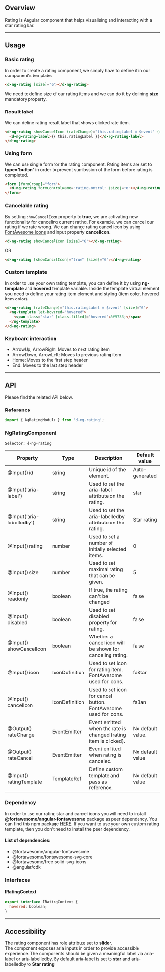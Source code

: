 ## Overview

Rating is Angular component that helps visualising and interacting with a star rating bar.

---

## Usage

### Basic rating

In order to create a rating component, we simply have to define it in our component's template:

```html
<d-ng-rating [size]="6"></d-ng-rating>
```

We need to define size of our rating items and we can do it by defining **size** mandatory property.

### Result label

We can define rating result label that shows clicked rate item.

```html
<d-ng-rating showCancelIcon (rateChange)="this.ratingLabel = $event" (rateCancel)="this.ratingLabel = null" [size]="6">
  <d-ng-rating-label>{{ this.ratingLabel }}</d-ng-rating-label>
</d-ng-rating>
```

### Using form

We can use single form for the rating component. Rating items are set to **type='button'** in order to prevent
sumibssion of the form before rating is completed.

```html
<form [formGroup]="form">
  <d-ng-rating formControlName="ratingControl" [size]="6"></d-ng-rating>
</form>
```

### Cancelable rating

By setting `showCancelIcon` property to **true**, we are activating new functionality for canceling current rating.
For example, we can cancel our rating if we rate wrong.
We can change rating cancel icon by using [FontAwesome icons](https://www.npmjs.com/package/@fortawesome/angular-fontawesome) and input property **cancelIcon**.

```html
<d-ng-rating showCancelIcon [size]="6"></d-ng-rating>
```

OR

```html
<d-ng-rating [showCancelIcon]="true" [size]="6"></d-ng-rating>
```

### Custom template

In order to use your own rating template, you can define it by using **ng-template** and **hovered** template variable.
Inside the template virtual element you need to define your rating item element and styling (item color, hovered item color).

```html
<d-ng-rating (rateChange)="this.ratingLabel = $event" [size]="6">
  <ng-template let-hovered="hovered">
    <span class="star" [class.filled]="hovered">&#9733;</span>
  </ng-template>
</d-ng-rating>
```

### Keyboard interaction

- ArrowUp, ArrowRight: Moves to next rating item
- ArrowDown, ArrowLeft: Moves to previous rating item
- Home: Moves to the first step header
- End: Moves to the last step header

---

## API

Please find the related API below.

### Reference

```javascript
import { NgRatingModule } from 'd-ng-rating';
```

### NgRatingComponent

```html
Selector: d-ng-rating
```

| Property                  | Type                        | Description                                                      | Default value     |
| ------------------------- | --------------------------- | ---------------------------------------------------------------- | ----------------- |
| @Input() id               | string                      | Unique id of the element.                                        | Auto-generated    |
| @Input('aria-label')      | string                      | Used to set the aria-label attribute on the rating.              | star              |
| @Input('aria-labelledby') | string                      | Used to set the aria-labelledby attribute on the rating.         | Star rating       |
| @Input() rating           | number                      | Used to set a number of initially selected items.                | 0                 |
| @Input() size             | number                      | Used to set maximal rating that can be given.                    | 5                 |
| @Input() readonly         | boolean                     | If true, the rating can't be changed.                            | false             |
| @Input() disabled         | boolean                     | Used to set disabled property for rating.                        | false             |
| @Input() showCancelIcon   | boolean                     | Whether a cancel icon will be shown for canceling rating.        | false             |
| @Input() icon             | IconDefinition              | Used to set icon for rating item. FontAwesome used for icons.    | faStar            |
| @Input() cancelIcon       | IconDefinition              | Used to set icon for cancel button. FontAwesome used for icons.  | faBan             |
| @Output() rateChange      | EventEmitter<number>        | Event emitted when the rate is changed (rating item is clicked). | No default value. |
| @Output() rateCancel      | EventEmitter<void>          | Event emitted when rating is canceled.                           | No default value  |
| @Input() ratingTemplate   | TemplateRef<IRatingContext> | Define custom template and pass as reference.                    | No default value  |

### Dependency

In order to use our rating star and cancel icons you will need to install **@fortawesome/angular-fontawesome** package as
peer dependency. You can find this npm package [HERE](https://www.npmjs.com/package/@fortawesome/angular-fontawesome).
If you want to use your own custom rating template, then you don't need to install the peer dependency.

#### List of dependencies:
- @fortawesome/angular-fontawesome
- @fortawesome/fontawesome-svg-core
- @fortawesome/free-solid-svg-icons
- @angular/cdk

### Interfaces

#### IRatingContext

```javascript
export interface IRatingContext {
  hovered: boolean;
}
```

---

## Accessibility

The rating component has role attribute set to **slider**.  
The component exposes aria inputs in order to provide accessible experience. The components should be given a meaningful label via aria-label or aria-labelledby. By default aria-label is set to **star** and aria-labelledby to **Star rating**.

